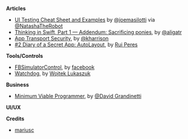 **Articles**

* [UI Testing Cheat Sheet and Examples](http://masilotti.com/ui-testing-cheat-sheet/) by [@joemasilotti](https://twitter.com/joemasilotti) via [@NatashaTheRobot](https://twitter.com/NatashaTheRobot)
* [Thinking in Swift, Part 1 — Addendum: Sacrificing ponies](http://alisoftware.github.io/swift/2015/09/14/thinking-in-swift-1-addendum/), by [@aligatr](https://twitter.com/aligatr)
* [App Transport Security](http://useyourloaf.com/blog/app-transport-security.html), by [@kharrison](https://twitter.com/kharrison)
* [#2 Diary of a Secret App: AutoLayout](http://codeplease.io/2015/09/11/2-diary-of-a-secret-app-autolayout/), by [Rui Peres](https://twitter.com/ruiaaperes)

**Tools/Controls**

* [FBSimulatorControl](https://github.com/facebook/FBSimulatorControl), by [facebook](https://github.com/facebook)
* [Watchdog](https://github.com/wojteklukaszuk/Watchdog), by [Wojtek Lukaszuk](https://github.com/wojteklukaszuk)

**Business**

* [Minimum Viable Programmer](http://dbgrandi.github.io/minimum_viable_programmer/), by [@David Grandinetti](https://twitter.com/dbgrandi)


**UI/UX**

**Credits**

*  [mariusc](https://github.com/mariusc)